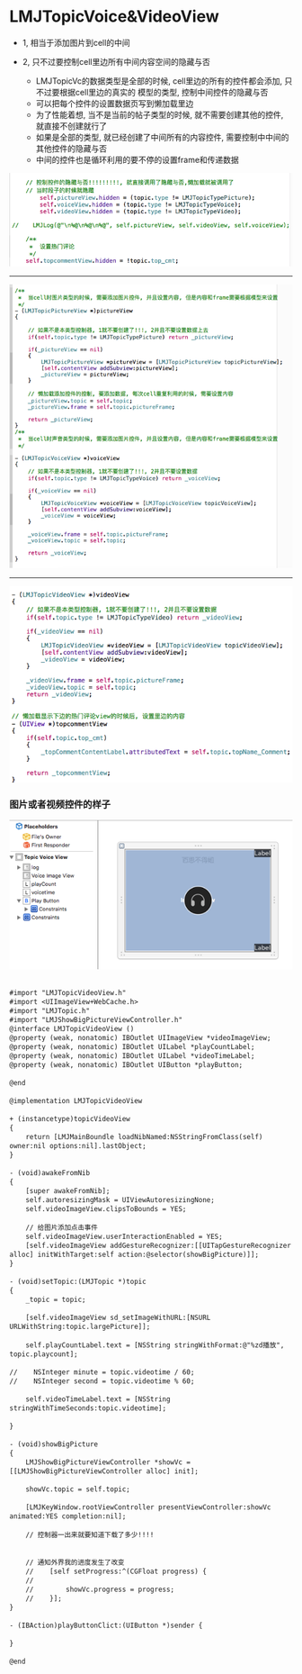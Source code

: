 # LMJTopicVoice&VideoView

- 1, 相当于添加图片到cell的中间

- 2, 只不过要控制cell里边所有中间内容空间的隐藏与否
    - LMJTopicVc的数据类型是全部的时候, cell里边的所有的控件都会添加, 只不过要根据cell里边的真实的
        模型的类型, 控制中间控件的隐藏与否
    - 可以把每个控件的设置数据页写到懒加载里边
    - 为了性能着想, 当不是当前的帖子类型的时候, 就不需要创建其他的控件, 就直接不创建就行了
    - 如果是全部的类型, 就已经创建了中间所有的内容控件, 需要控制中中间的其他控件的隐藏与否
    - 中间的控件也是循环利用的要不停的设置frame和传递数据

![](../LibrarypPictures/RunNet/0722-0807百思不得姐/Snip20160801_15.png)

---

![](../LibrarypPictures/RunNet/0722-0807百思不得姐/Snip20160801_16.png)

---

![](../LibrarypPictures/RunNet/0722-0807百思不得姐/Snip20160801_17.png)






### 图片或者视频控件的样子

![](../LibrarypPictures/RunNet/0722-0807百思不得姐/Snip20160801_14.png)

```objc

#import "LMJTopicVideoView.h"
#import <UIImageView+WebCache.h>
#import "LMJTopic.h"
#import "LMJShowBigPictureViewController.h"
@interface LMJTopicVideoView ()
@property (weak, nonatomic) IBOutlet UIImageView *videoImageView;
@property (weak, nonatomic) IBOutlet UILabel *playCountLabel;
@property (weak, nonatomic) IBOutlet UILabel *videoTimeLabel;
@property (weak, nonatomic) IBOutlet UIButton *playButton;

@end

@implementation LMJTopicVideoView

+ (instancetype)topicVideoView
{
    return [LMJMainBoundle loadNibNamed:NSStringFromClass(self) owner:nil options:nil].lastObject;
}

- (void)awakeFromNib
{
    [super awakeFromNib];
    self.autoresizingMask = UIViewAutoresizingNone;
    self.videoImageView.clipsToBounds = YES;

    // 给图片添加点击事件
    self.videoImageView.userInteractionEnabled = YES;
    [self.videoImageView addGestureRecognizer:[[UITapGestureRecognizer alloc] initWithTarget:self action:@selector(showBigPicture)]];
}

- (void)setTopic:(LMJTopic *)topic
{
    _topic = topic;

    [self.videoImageView sd_setImageWithURL:[NSURL URLWithString:topic.largePicture]];

    self.playCountLabel.text = [NSString stringWithFormat:@"%zd播放", topic.playcount];

//    NSInteger minute = topic.videotime / 60;
//    NSInteger second = topic.videotime % 60;

    self.videoTimeLabel.text = [NSString stringWithTimeSeconds:topic.videotime];

}

- (void)showBigPicture
{
    LMJShowBigPictureViewController *showVc = [[LMJShowBigPictureViewController alloc] init];

    showVc.topic = self.topic;

    [LMJKeyWindow.rootViewController presentViewController:showVc animated:YES completion:nil];

    // 控制器一出来就要知道下载了多少!!!!


    // 通知外界我的进度发生了改变
    //    [self setProgress:^(CGFloat progress) {
    //
    //        showVc.progress = progress;
    //    }];
}

- (IBAction)playButtonClict:(UIButton *)sender {

}

@end

```
